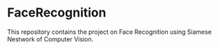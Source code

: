 # FaceRecognition
This repository contains the project on Face Recognition using Siamese Nestwork of Computer Vision.
